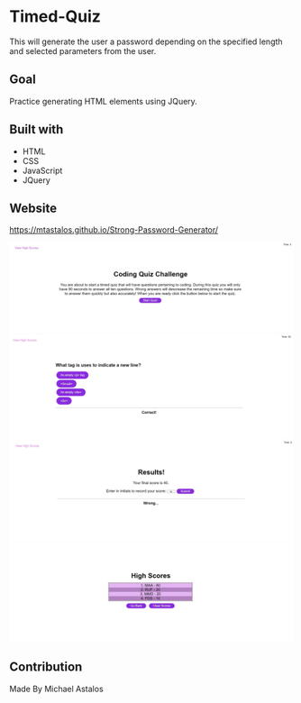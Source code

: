 # Timed-Quiz
This will generate the user a password  depending on the specified length and selected parameters from the user. 

## Goal
Practice generating HTML elements using JQuery.

## Built with
* HTML
* CSS
* JavaScript
* JQuery

## Website
https://mtastalos.github.io/Strong-Password-Generator/

 ![](assets/images/homepage.jpg)
 ![](assets/images/questions.jpg)
 ![](assets/images/results.jpg)
 ![](assets/images/highscores.jpg)

 ## Contribution
 Made By Michael Astalos 